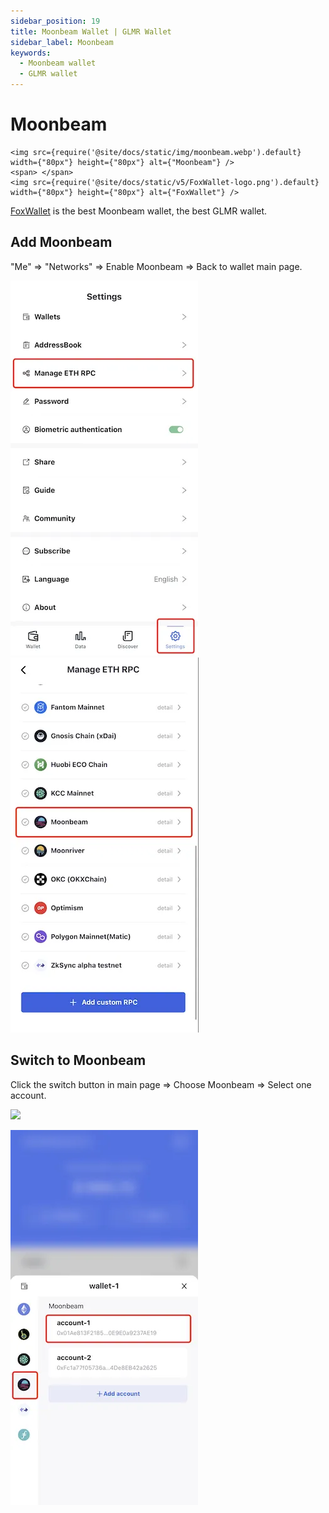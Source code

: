 ```yaml
---
sidebar_position: 19
title: Moonbeam Wallet | GLMR Wallet
sidebar_label: Moonbeam
keywords:
  - Moonbeam wallet
  - GLMR wallet
---
```


# Moonbeam
```mdx-code-block
<img src={require('@site/docs/static/img/moonbeam.webp').default} width={"80px"} height={"80px"} alt={"Moonbeam"} />
<span> </span>
<img src={require('@site/docs/static/v5/FoxWallet-logo.png').default} width={"80px"} height={"80px"} alt={"FoxWallet"} />
```
[FoxWallet](https://foxwallet.com) is the best Moonbeam wallet, the best GLMR wallet.

## Add Moonbeam

"Me" => "Networks" => Enable Moonbeam => Back to wallet main page.

![](../img/manage-eth-rpc.webp)![](../img/add-moonbeam.webp)

## Switch to Moonbeam

Click the switch button in main page => Choose Moonbeam => Select one
account.

<img src="/img/docs/switch-entrance.webp" width="320" />

![](../img/switch-moonbeam.webp)